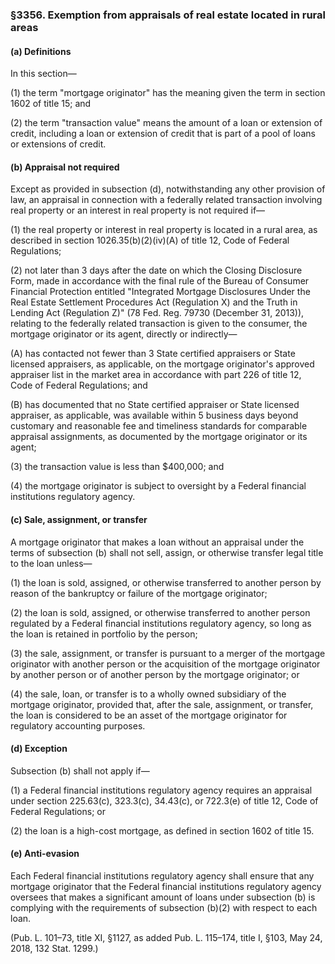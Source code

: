 ### §3356. Exemption from appraisals of real estate located in rural areas ###

#### (a) Definitions ####

In this section—

(1) the term "mortgage originator" has the meaning given the term in section 1602 of title 15; and

(2) the term "transaction value" means the amount of a loan or extension of credit, including a loan or extension of credit that is part of a pool of loans or extensions of credit.

#### (b) Appraisal not required ####

Except as provided in subsection (d), notwithstanding any other provision of law, an appraisal in connection with a federally related transaction involving real property or an interest in real property is not required if—

(1) the real property or interest in real property is located in a rural area, as described in section 1026.35(b)(2)(iv)(A) of title 12, Code of Federal Regulations;

(2) not later than 3 days after the date on which the Closing Disclosure Form, made in accordance with the final rule of the Bureau of Consumer Financial Protection entitled "Integrated Mortgage Disclosures Under the Real Estate Settlement Procedures Act (Regulation X) and the Truth in Lending Act (Regulation Z)" (78 Fed. Reg. 79730 (December 31, 2013)), relating to the federally related transaction is given to the consumer, the mortgage originator or its agent, directly or indirectly—

(A) has contacted not fewer than 3 State certified appraisers or State licensed appraisers, as applicable, on the mortgage originator's approved appraiser list in the market area in accordance with part 226 of title 12, Code of Federal Regulations; and

(B) has documented that no State certified appraiser or State licensed appraiser, as applicable, was available within 5 business days beyond customary and reasonable fee and timeliness standards for comparable appraisal assignments, as documented by the mortgage originator or its agent;

(3) the transaction value is less than $400,000; and

(4) the mortgage originator is subject to oversight by a Federal financial institutions regulatory agency.

#### (c) Sale, assignment, or transfer ####

A mortgage originator that makes a loan without an appraisal under the terms of subsection (b) shall not sell, assign, or otherwise transfer legal title to the loan unless—

(1) the loan is sold, assigned, or otherwise transferred to another person by reason of the bankruptcy or failure of the mortgage originator;

(2) the loan is sold, assigned, or otherwise transferred to another person regulated by a Federal financial institutions regulatory agency, so long as the loan is retained in portfolio by the person;

(3) the sale, assignment, or transfer is pursuant to a merger of the mortgage originator with another person or the acquisition of the mortgage originator by another person or of another person by the mortgage originator; or

(4) the sale, loan, or transfer is to a wholly owned subsidiary of the mortgage originator, provided that, after the sale, assignment, or transfer, the loan is considered to be an asset of the mortgage originator for regulatory accounting purposes.

#### (d) Exception ####

Subsection (b) shall not apply if—

(1) a Federal financial institutions regulatory agency requires an appraisal under section 225.63(c), 323.3(c), 34.43(c), or 722.3(e) of title 12, Code of Federal Regulations; or

(2) the loan is a high-cost mortgage, as defined in section 1602 of title 15.

#### (e) Anti-evasion ####

Each Federal financial institutions regulatory agency shall ensure that any mortgage originator that the Federal financial institutions regulatory agency oversees that makes a significant amount of loans under subsection (b) is complying with the requirements of subsection (b)(2) with respect to each loan.

(Pub. L. 101–73, title XI, §1127, as added Pub. L. 115–174, title I, §103, May 24, 2018, 132 Stat. 1299.)
